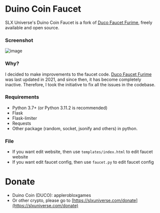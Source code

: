 # Duino Coin Faucet
SLX Universe's Duino Coin Faucet is a fork of [Duco Faucet Furime](https://codeberg.org/Furim/Duco_Faucet_Furime), freely available and open source.

### Screenshot
![image](https://github.com/SLXUniverse/DuinoCoinFaucet/assets/109912460/2f5b9294-36c5-4d33-9b18-eb20cc66652e)

### Why?
I decided to make improvements to the faucet code. [Duco Faucet Furime](https://codeberg.org/Furim/Duco_Faucet_Furime) was last updated in 2021, and since then, it has become completely inactive. Therefore, I took the initiative to fix all the issues in the codebase.

### Requirements
- Python 3.7+ (or Python 3.11.2 is recommended)
- Flask
- Flask-limiter
- Requests
- Other package (random, socket, jsonify and others) in python.

### File
- If you want edit website, then use ``templates/index.html`` to edit faucet website
- If you want edit faucet config, then use ``faucet.py`` to edit faucet config

# Donate
- Duino Coin (DUCO): applerobloxgames
- Or other crypto, please go to [https://slxuniverse.com/donate](https://slxuniverse.com/donate)
